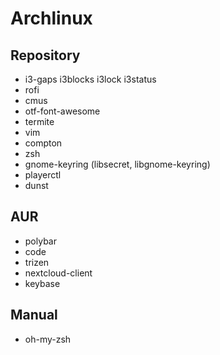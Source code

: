 # Archlinux

## Repository
* i3-gaps i3blocks i3lock i3status
* rofi
* cmus
* otf-font-awesome
* termite
* vim
* compton
* zsh
* gnome-keyring (libsecret, libgnome-keyring)
* playerctl
* dunst

## AUR
* polybar
* code
* trizen
* nextcloud-client
* keybase

## Manual
* oh-my-zsh
